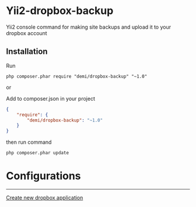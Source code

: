 Yii2-dropbox-backup
===================
Yii2 console command for making site backups and upload it to your dropbox account

Installation
---
Run
```code
php composer.phar require "demi/dropbox-backup" "~1.0"
```
or


Add to composer.json in your project
```json
{
	"require": {
  		"demi/dropbox-backup": "~1.0"
	}
}
```
then run command
```code
php composer.phar update
```

# Configurations
---

[Create new dropbox application](https://www.dropbox.com/developers/apps)

